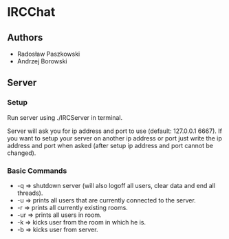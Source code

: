 # IRCChat
## Authors
* Radosław Paszkowski
* Andrzej Borowski

## Server
### Setup
Run server using ./IRCServer in terminal. 

Server will ask you for ip address and port to use (default: 127.0.0.1 6667).
If you want to setup your server on another ip address or port just write the
ip address and port when asked (after setup ip address and port cannot be changed).

### Basic Commands
* -q => shutdown server (will also logoff all users, clear data and end all threads).
* -u => prints all users that are currently connected to the server.
* -r => prints all currently existing rooms.
* -ur <room name> => prints all users in <room name> room.
* -k <user name> => kicks user <user name> from the room in which he is.
* -b <user name> => kicks user <user name> from server.
